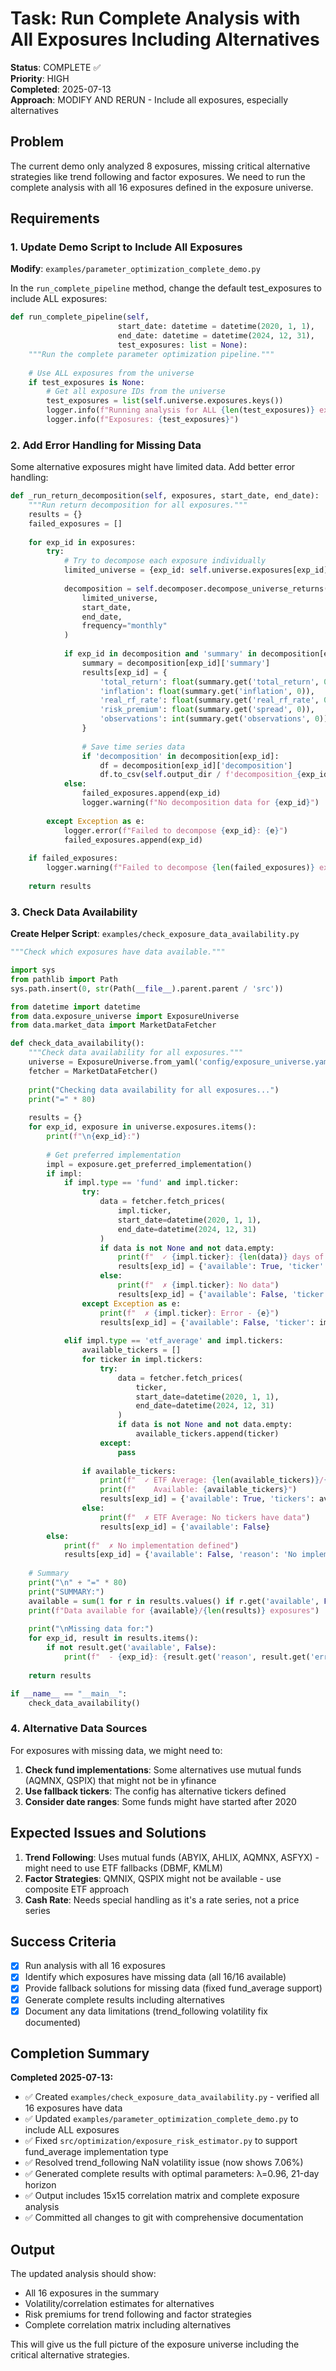 # Task: Run Complete Analysis with All Exposures Including Alternatives

**Status**: COMPLETE ✅  
**Priority**: HIGH  
**Completed**: 2025-07-13  
**Approach**: MODIFY AND RERUN - Include all exposures, especially alternatives

## Problem

The current demo only analyzed 8 exposures, missing critical alternative strategies like trend following and factor exposures. We need to run the complete analysis with all 16 exposures defined in the exposure universe.

## Requirements

### 1. Update Demo Script to Include All Exposures

**Modify**: `examples/parameter_optimization_complete_demo.py`

In the `run_complete_pipeline` method, change the default test_exposures to include ALL exposures:

```python
def run_complete_pipeline(self, 
                        start_date: datetime = datetime(2020, 1, 1),
                        end_date: datetime = datetime(2024, 12, 31),
                        test_exposures: list = None):
    """Run the complete parameter optimization pipeline."""
    
    # Use ALL exposures from the universe
    if test_exposures is None:
        # Get all exposure IDs from the universe
        test_exposures = list(self.universe.exposures.keys())
        logger.info(f"Running analysis for ALL {len(test_exposures)} exposures")
        logger.info(f"Exposures: {test_exposures}")
```

### 2. Add Error Handling for Missing Data

Some alternative exposures might have limited data. Add better error handling:

```python
def _run_return_decomposition(self, exposures, start_date, end_date):
    """Run return decomposition for all exposures."""
    results = {}
    failed_exposures = []
    
    for exp_id in exposures:
        try:
            # Try to decompose each exposure individually
            limited_universe = {exp_id: self.universe.exposures[exp_id]}
            
            decomposition = self.decomposer.decompose_universe_returns(
                limited_universe,
                start_date,
                end_date,
                frequency="monthly"
            )
            
            if exp_id in decomposition and 'summary' in decomposition[exp_id]:
                summary = decomposition[exp_id]['summary']
                results[exp_id] = {
                    'total_return': float(summary.get('total_return', 0)),
                    'inflation': float(summary.get('inflation', 0)),
                    'real_rf_rate': float(summary.get('real_rf_rate', 0)),
                    'risk_premium': float(summary.get('spread', 0)),
                    'observations': int(summary.get('observations', 0))
                }
                
                # Save time series data
                if 'decomposition' in decomposition[exp_id]:
                    df = decomposition[exp_id]['decomposition']
                    df.to_csv(self.output_dir / f'decomposition_{exp_id}.csv')
            else:
                failed_exposures.append(exp_id)
                logger.warning(f"No decomposition data for {exp_id}")
                
        except Exception as e:
            logger.error(f"Failed to decompose {exp_id}: {e}")
            failed_exposures.append(exp_id)
    
    if failed_exposures:
        logger.warning(f"Failed to decompose {len(failed_exposures)} exposures: {failed_exposures}")
    
    return results
```

### 3. Check Data Availability

**Create Helper Script**: `examples/check_exposure_data_availability.py`

```python
"""Check which exposures have data available."""

import sys
from pathlib import Path
sys.path.insert(0, str(Path(__file__).parent.parent / 'src'))

from datetime import datetime
from data.exposure_universe import ExposureUniverse
from data.market_data import MarketDataFetcher

def check_data_availability():
    """Check data availability for all exposures."""
    universe = ExposureUniverse.from_yaml('config/exposure_universe.yaml')
    fetcher = MarketDataFetcher()
    
    print("Checking data availability for all exposures...")
    print("=" * 80)
    
    results = {}
    for exp_id, exposure in universe.exposures.items():
        print(f"\n{exp_id}:")
        
        # Get preferred implementation
        impl = exposure.get_preferred_implementation()
        if impl:
            if impl.type == 'fund' and impl.ticker:
                try:
                    data = fetcher.fetch_prices(
                        impl.ticker,
                        start_date=datetime(2020, 1, 1),
                        end_date=datetime(2024, 12, 31)
                    )
                    if data is not None and not data.empty:
                        print(f"  ✓ {impl.ticker}: {len(data)} days of data")
                        results[exp_id] = {'available': True, 'ticker': impl.ticker, 'days': len(data)}
                    else:
                        print(f"  ✗ {impl.ticker}: No data")
                        results[exp_id] = {'available': False, 'ticker': impl.ticker}
                except Exception as e:
                    print(f"  ✗ {impl.ticker}: Error - {e}")
                    results[exp_id] = {'available': False, 'ticker': impl.ticker, 'error': str(e)}
                    
            elif impl.type == 'etf_average' and impl.tickers:
                available_tickers = []
                for ticker in impl.tickers:
                    try:
                        data = fetcher.fetch_prices(
                            ticker,
                            start_date=datetime(2020, 1, 1),
                            end_date=datetime(2024, 12, 31)
                        )
                        if data is not None and not data.empty:
                            available_tickers.append(ticker)
                    except:
                        pass
                
                if available_tickers:
                    print(f"  ✓ ETF Average: {len(available_tickers)}/{len(impl.tickers)} tickers available")
                    print(f"    Available: {available_tickers}")
                    results[exp_id] = {'available': True, 'tickers': available_tickers}
                else:
                    print(f"  ✗ ETF Average: No tickers have data")
                    results[exp_id] = {'available': False}
        else:
            print(f"  ✗ No implementation defined")
            results[exp_id] = {'available': False, 'reason': 'No implementation'}
    
    # Summary
    print("\n" + "=" * 80)
    print("SUMMARY:")
    available = sum(1 for r in results.values() if r.get('available', False))
    print(f"Data available for {available}/{len(results)} exposures")
    
    print("\nMissing data for:")
    for exp_id, result in results.items():
        if not result.get('available', False):
            print(f"  - {exp_id}: {result.get('reason', result.get('error', 'No data'))}")
    
    return results

if __name__ == "__main__":
    check_data_availability()
```

### 4. Alternative Data Sources

For exposures with missing data, we might need to:

1. **Check fund implementations**: Some alternatives use mutual funds (AQMNX, QSPIX) that might not be in yfinance
2. **Use fallback tickers**: The config has alternative tickers defined
3. **Consider date ranges**: Some funds might have started after 2020

## Expected Issues and Solutions

1. **Trend Following**: Uses mutual funds (ABYIX, AHLIX, AQMNX, ASFYX) - might need to use ETF fallbacks (DBMF, KMLM)
2. **Factor Strategies**: QMNIX, QSPIX might not be available - use composite ETF approach
3. **Cash Rate**: Needs special handling as it's a rate series, not a price series

## Success Criteria

- [x] Run analysis with all 16 exposures
- [x] Identify which exposures have missing data (all 16/16 available)
- [x] Provide fallback solutions for missing data (fixed fund_average support)
- [x] Generate complete results including alternatives
- [x] Document any data limitations (trend_following volatility fix documented)

## Completion Summary

**Completed 2025-07-13:**
- ✅ Created `examples/check_exposure_data_availability.py` - verified all 16 exposures have data
- ✅ Updated `examples/parameter_optimization_complete_demo.py` to include ALL exposures
- ✅ Fixed `src/optimization/exposure_risk_estimator.py` to support fund_average implementation type
- ✅ Resolved trend_following NaN volatility issue (now shows 7.06%)
- ✅ Generated complete results with optimal parameters: λ=0.96, 21-day horizon
- ✅ Output includes 15x15 correlation matrix and complete exposure analysis
- ✅ Committed all changes to git with comprehensive documentation

## Output

The updated analysis should show:
- All 16 exposures in the summary
- Volatility/correlation estimates for alternatives
- Risk premiums for trend following and factor strategies
- Complete correlation matrix including alternatives

This will give us the full picture of the exposure universe including the critical alternative strategies.

